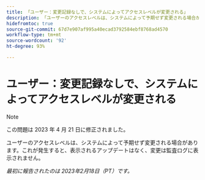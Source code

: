 ```yaml
---
title: 「ユーザー：変更記録なしで、システムによってアクセスレベルが変更される」
description: 「ユーザーのアクセスレベルは、システムによって予期せず変更される場合があります。これが発生すると、表示されるアップデートはなく、変更は監査ログに表示されません。」
hidefromtoc: true
source-git-commit: 67d7e907af995a40ecad3792584ebf8768ad4570
workflow-type: tm+mt
source-wordcount: '92'
ht-degree: 93%

---
```



# ユーザー：変更記録なしで、システムによってアクセスレベルが変更される

>[!NOTE]
>
>この問題は 2023 年 4 月 21 日に修正されました。

ユーザーのアクセスレベルは、システムによって予期せず変更される場合があります。これが発生すると、表示されるアップデートはなく、変更は監査ログに表示されません。

_最初に報告されたのは 2023年2月18日（PT）です。_

